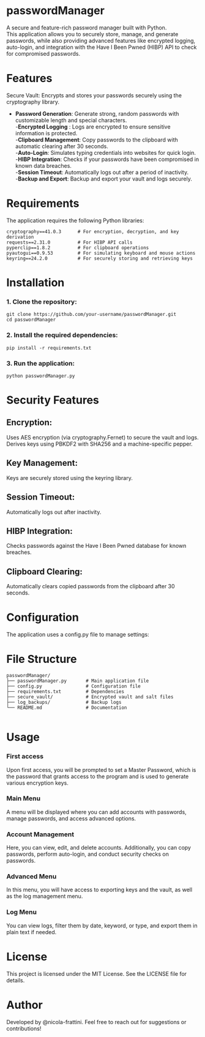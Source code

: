 # passwordManager

A secure and feature-rich password manager built with Python.                                                                            
This application allows you to securely store, manage, and generate passwords, while also providing advanced features like encrypted logging, auto-login, and integration with the Have I Been Pwned (HIBP) API to check for compromised passwords.

# Features

Secure Vault:    Encrypts and stores your passwords securely using the cryptography library.                                                                                                                        
- **Password Generation**: Generate strong, random passwords with customizable length and special characters.                                       
-**Encrypted Logging** :   Logs are encrypted to ensure sensitive information is protected.                                      
-**Clipboard Management**:    Copy passwords to the clipboard with automatic clearing after 30 seconds.                                      
-**Auto-Login**:    Simulates typing credentials into websites for quick login.                                      
-**HIBP Integration**:    Checks if your passwords have been compromised in known data breaches.                                      
-**Session Timeout**:    Automatically logs out after a period of inactivity.                                      
-**Backup and Export**:    Backup and export your vault and logs securely.                                      

# Requirements
The application requires the following Python libraries:                                      
```
cryptography==41.0.3      # For encryption, decryption, and key derivation                                      
requests==2.31.0          # For HIBP API calls                                                                            
pyperclip==1.8.2          # For clipboard operations                                                                            
pyautogui==0.9.53         # For simulating keyboard and mouse actions                                      
keyring==24.2.0           # For securely storing and retrieving keys                                      
```

# Installation

### 1. Clone the repository:                
```
git clone https://github.com/your-username/passwordManager.git                                      
cd passwordManager
```                                   
### 2. Install the required dependencies:                                                                            

```pip install -r requirements.txt          ```                                                                  

### 3. Run the application:                                                                            
```python passwordManager.py     ```                                                                       


# Security Features

## Encryption:
Uses AES encryption (via cryptography.Fernet) to secure the vault and logs.                                      
Derives keys using PBKDF2 with SHA256 and a machine-specific pepper.                                      

## Key Management:                                      
Keys are securely stored using the keyring library.                                      

## Session Timeout:
Automatically logs out after inactivity.       

## HIBP Integration:
Checks passwords against the Have I Been Pwned database for known breaches.

## Clipboard Clearing:
Automatically clears copied passwords from the clipboard after 30 seconds.

# Configuration
The application uses a config.py file to manage settings:

# File Structure
```
passwordManager/                                                                   
├── passwordManager.py       # Main application file                                                                            
├── config.py                # Configuration file                                                                            
├── requirements.txt         # Dependencies                                                                            
├── secure_vault/            # Encrypted vault and salt files                                                                            
├── log_backups/             # Backup logs                                                                            
└── README.md                # Documentation
                                          
```

# Usage

### First access

Upon first access, you will be prompted to set a Master Password, which is the password that grants access to the program and is used to generate various encryption keys.

### Main Menu

A menu will be displayed where you can add accounts with passwords, manage passwords, and access advanced options.

### Account Management

Here, you can view, edit, and delete accounts. Additionally, you can copy passwords, perform auto-login, and conduct security checks on passwords.

### Advanced Menu

In this menu, you will have access to exporting keys and the vault, as well as the log management menu.

### Log Menu

You can view logs, filter them by date, keyword, or type, and export them in plain text if needed.


# License
This project is licensed under the MIT License. See the LICENSE file for details.

# Author
Developed by @nicola-frattini.
Feel free to reach out for suggestions or contributions!
